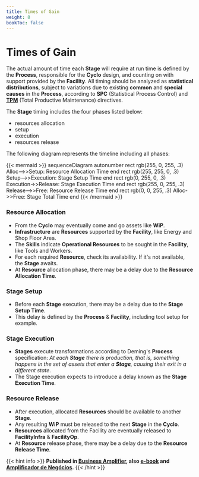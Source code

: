 ```yaml
---
title: Times of Gain
weight: 8
bookToc: false
---
```

# Times of Gain

The actual amount of time each **Stage** will require at run time is defined by the **Process**, responsible for the **Cyclo** design, and counting on with support provided by the **Facility**. All timing should be analyzed as **statistical distributions**, subject to variations due to existing **common** and **special causes** in the **Process**, according to **SPC** (Statistical Process Control) and [**TPM**](/posts/tpm/) (Total Productive Maintenance) directives.

The **Stage** timing includes the four phases listed below:

- resources allocation
- setup
- execution
- resources release

The following diagram represents the timeline including all phases:

{{< mermaid >}}
sequenceDiagram
    autonumber
    rect rgb(255, 0, 255, .3)
        Alloc-->>Setup: Resource Allocation Time
    end
    rect rgb(255, 255, 0, .3)
        Setup-->>Execution: Stage Setup Time
    end
    rect rgb(0, 255, 0, .3)
        Execution->>Release: Stage Execution Time
    end
    rect rgb(255, 0, 255, .3)
        Release-->>Free: Resource Release Time
    end
    rect rgb(0, 0, 255, .3)
        Alloc->>Free: Stage Total Time
    end
{{< /mermaid >}}

### Resource Allocation

- From the **Cyclo** may eventually come and go assets like **WiP**.
- **Infrastructure** are **Resources** supported by the **Facility**, like Energy and Shop Floor Area.
- The **Skills** indicate **Operational Resources** to be sought in the **Facility**, like Tools and Workers.
- For each required **Resource**, check its availability. If it's not available, the **Stage** awaits.
- At **Resource** allocation phase, there may be a delay due to the **Resource Allocation Time**.

### Stage Setup
- Before each **Stage** execution, there may be a delay due to the **Stage Setup Time**.
- This delay is defined by the **Process** & **Facility**, including tool setup for example.

### Stage Execution

- **Stages** execute transformations according to Deming's **Process** specification: *At each **Stage** there is production, that is, something happens in the set of assets that enter a **Stage**, causing their exit in a different state*.
- The Stage execution expects to introduce a delay known as the **Stage Execution Time**.

### Resource Release

- After execution, allocated **Resources** should be available to another **Stage**.
- Any resulting **WiP** must be released to the next **Stage** in the **Cyclo**.
- **Resources** allocated from the Facility are eventually released to **FacilityInfra** & **FacilityOp**.
- At **Resource** release phase, there may be a delay due to the **Resource Release Time**.

{{< hint info >}}
**Published in [Business Amplifier](https://www.amazon.com/Business-Amplifier-M-Sc-Motta-Lopes/dp/B083XGK14Q), also [e-book](https://www.amazon.com/Business-Amplifier-Jose-Motta-Lopes-ebook-dp-B086L6V6QY/dp/B086L6V6QY/) and [Amplificador de Negócios](https://www.amazon.com/M-Sc-Jose-Motta-Lopes/dp/8592301009).**
{{< /hint >}}
